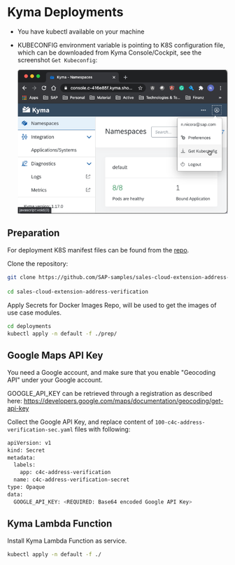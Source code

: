 # Kyma Deployments

- You have kubectl available on your machine
- KUBECONFIG environment variable is pointing to K8S configuration file, which can be downloaded
  from Kyma Console/Cockpit, see the screenshot <code>Get Kubeconfig</code>:
  
  ![img.png](../images/Kyma-8.png)

## Preparation

For deployment K8S manifest files can be found from the
[repo](https://github.com/SAP-samples/sales-cloud-extension-address-verification/tree/main/deployments).

Clone the repository:
```sh
git clone https://github.com/SAP-samples/sales-cloud-extension-address-verification.git

cd sales-cloud-extension-address-verification
```

Apply Secrets for Docker Images Repo, will be used to get the images of use case modules.
```sh
cd deployments
kubectl apply -n default -f ./prep/
```

## Google Maps API Key

You need a Google account, and make sure that you enable "Geocoding API" under your Google account.

GOOGLE_API_KEY can be retrieved through a registration as described here: 
https://developers.google.com/maps/documentation/geocoding/get-api-key

Collect the Google API Key, and replace content of <code>100-c4c-address-verification-sec.yaml</code> files 
with following:
```sh
apiVersion: v1
kind: Secret
metadata:
  labels:
    app: c4c-address-verification
  name: c4c-address-verification-secret
type: Opaque
data:
  GOOGLE_API_KEY: <REQUIRED: Base64 encoded Google API Key> 
```

## Kyma Lambda Function

Install Kyma Lambda Function as service.

```sh
kubectl apply -n default -f ./
```
